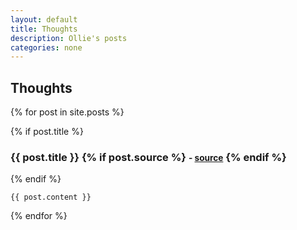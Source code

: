 ```yaml
---
layout: default
title: Thoughts
description: Ollie's posts
categories: none
---
```


## Thoughts

{% for post in site.posts %}
  <div class="post">
    {% if post.title %}
      <h3>
        {{ post.title }}
        {% if post.source %}
          <small>- <a href="{{ post.source }}">source</a></small>
        {% endif %}
      </h3>
    {% endif %}

    {{ post.content }}
  </div>
{% endfor %}
